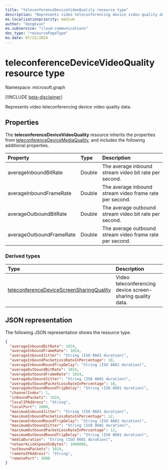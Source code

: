 ```yaml
---
title: "teleconferenceDeviceVideoQuality resource type"
description: "Represents video teleconferencing device video quality data."
ms.localizationpriority: medium
author: "dongkyun"
ms.subservice: "cloud-communications"
doc_type: "resourcePageType"
ms.date: 07/22/2024
---
```


# teleconferenceDeviceVideoQuality resource type

Namespace: microsoft.graph

[!INCLUDE [beta-disclaimer](../../includes/beta-disclaimer.md)]

Represents video teleconferencing device video quality data.

## Properties

The **teleconferenceDeviceVideoQuality** resource inherits the properties from [teleconferenceDeviceMediaQuality](teleconferencedevicemediaquality.md), and includes the following additional properties.

| Property     | Type        | Description |
|:-------------|:------------|:------------|
|averageInboundBitRate|Double|The average inbound stream video bit rate per second.|
|averageInboundFrameRate|Double|The average inbound stream video frame rate per second.|
|averageOutboundBitRate|Double|The average outbound stream video bit rate per second.|
|averageOutboundFrameRate|Double|The average outbound stream video frame rate per second.|

### Derived types

| Type                                                 | Description                                                         |
|:-----------------------------------------------------|:--------------------------------------------------------------------|
| [teleconferenceDeviceScreenSharingQuality](teleconferencedevicescreensharingquality.md)    | Video teleconferencing device screen-sharing quality data. |

## JSON representation

The following JSON representation shows the resource type.

<!-- {
  "blockType": "resource",
  "optionalProperties": [

  ],
  "@odata.type": "microsoft.graph.teleconferenceDeviceVideoQuality",
  "baseType": "microsoft.graph.teleconferenceDeviceMediaQuality"
}-->

```json
{
  "averageInboundBitRate": 1024,
  "averageInboundFrameRate": 1024,
  "averageInboundJitter": "String (ISO 8601 duration)",
  "averageInboundPacketLossRateInPercentage": 10,
  "averageInboundRoundTripDelay": "String (ISO 8601 duration)",
  "averageOutboundBitRate": 1024,
  "averageOutboundFrameRate": 1024,
  "averageOutboundJitter": "String (ISO 8601 duration)",
  "averageOutboundPacketLossRateInPercentage": 10,
  "averageOutboundRoundTripDelay": "String (ISO 8601 duration)",
  "channelIndex": 1,
  "inboundPackets": 1024,
  "localIPAddress": "String",
  "localPort": 2000,
  "maximumInboundJitter": "String (ISO 8601 duration)",
  "maximumInboundPacketLossRateInPercentage": 12,
  "maximumInboundRoundTripDelay": "String (ISO 8601 duration)",
  "maximumOutboundJitter": "String (ISO 8601 duration)",
  "maximumOutboundPacketLossRateInPercentage": 12,
  "maximumOutboundRoundTripDelay": "String (ISO 8601 duration)",
  "mediaDuration": "String (ISO 8601 duration)",
  "networkLinkSpeedInBytes": 1000000,
  "outboundPackets": 1024,
  "remoteIPAddress": "String",
  "remotePort": 3000
}
```

<!-- uuid: 16cd6b66-4b1a-43a1-adaf-3a886856ed98
2019-02-04 14:57:30 UTC -->
<!-- {
  "type": "#page.annotation",
  "description": "teleconferenceDeviceVideoQuality resource",
  "keywords": "",
  "section": "documentation",
  "tocPath": ""
}-->



